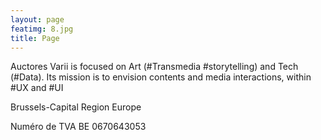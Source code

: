 ```yaml
---
layout: page
featimg: 8.jpg
title: Page
---
```


Auctores Varii is focused on Art (#Transmedia #storytelling) and Tech (#Data). Its mission is to envision contents and media interactions, within #UX and #UI

Brussels-Capital Region Europe

Numéro de TVA	BE 0670643053
